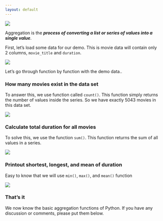 ```yaml
---
layout: default
---
```


![](https://cdn-images-1.medium.com/max/1200/1*QI2iTWNPA1ZU-yRtCKm1Pw.jpeg)

Aggregation is the **_process of converting a list or series of values into a single value_**.

First, let’s load some data for our demo. This is movie data will contain only 2 columns, `movie_title` and `duration`.

![](https://cdn-images-1.medium.com/max/800/1*AFl_GiOAHaSwGMt-7cnAWQ.png)

Let’s go through function by function with the demo data..

### How many movies exist in the data set

To answer this, we use function called `count()`. This function simply returns the number of values inside the series. So we have exactly 5043 movies in this data set.

![](https://cdn-images-1.medium.com/max/800/1*hYZpA2CSd57opU9SdIZKzA.png)

### Calculate total duration for all movies

To solve this, we use the function `sum()`. This function returns the sum of all values in a series.

![](https://cdn-images-1.medium.com/max/800/1*5wEFZTIklbzgCxauYf2mIA.png)

### Printout shortest, longest, and mean of duration

Easy to know that we will use `min()`, `max()`, and `mean()` function

![](https://cdn-images-1.medium.com/max/800/1*UXl03YhbTBnMxlnKqcXP5w.png)

### That’s it

We now know the basic aggregation functions of Python. If you have any discussion or comments, please put them below.